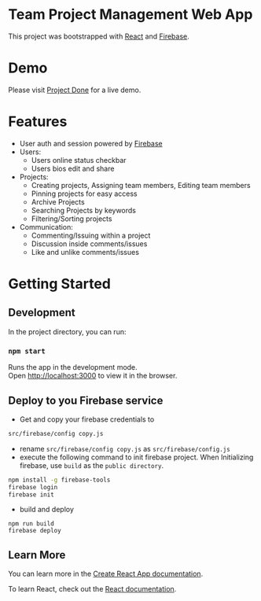 # Team Project Management Web App 

This project was bootstrapped with [React](https://github.com/facebook/create-react-app) and [Firebase](https://firebase.google.com/).

# Demo 
Please visit [Project Done](https://project-management-b274f.firebaseapp.com/) for a live demo.
# Features
- User auth and session powered by [Firebase](https://firebase.google.com/)
- Users:
  - Users online status checkbar
  - Users bios edit and share
- Projects:
  - Creating projects, Assigning team members, Editing team members
  - Pinning projects for easy access
  - Archive Projects
  - Searching Projects by keywords
  - Filtering/Sorting projects 
- Communication:
  - Commenting/Issuing within a project
  -  Discussion inside comments/issues   
  -  Like and unlike comments/issues   

# Getting Started

## Development
In the project directory, you can run:

### `npm start`

Runs the app in the development mode.\
Open [http://localhost:3000](http://localhost:3000) to view it in the browser.

## Deploy to you Firebase service
- Get and copy your firebase credentials to 
```bash
src/firebase/config copy.js
```
- rename `src/firebase/config copy.js` as `src/firebase/config.js`
- execute the following command to init firebase project. When Initializing firebase, use `build` as the `public directory`.
```bash
npm install -g firebase-tools
firebase login
firebase init
```
- build and deploy
```
npm run build
firebase deploy
```

## Learn More

You can learn more in the [Create React App documentation](https://facebook.github.io/create-react-app/docs/getting-started).

To learn React, check out the [React documentation](https://reactjs.org/).

